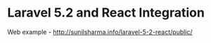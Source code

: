 # Laravel 5.2 and React Integration


Web example - http://sunilsharma.info/laravel-5-2-react/public/





